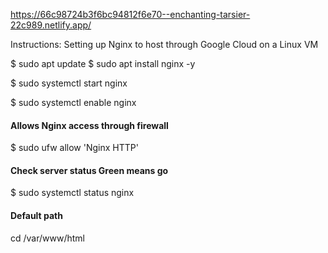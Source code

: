 https://66c98724b3f6bc94812f6e70--enchanting-tarsier-22c989.netlify.app/

Instructions:
Setting up Nginx to host through Google Cloud on a Linux VM


$ sudo apt update
$ sudo apt install nginx -y

$ sudo systemctl start nginx

$ sudo systemctl enable nginx
#### Allows Nginx access through firewall
$ sudo ufw allow 'Nginx HTTP'
#### Check server status Green means go
$ sudo systemctl status nginx
#### Default path
cd /var/www/html
